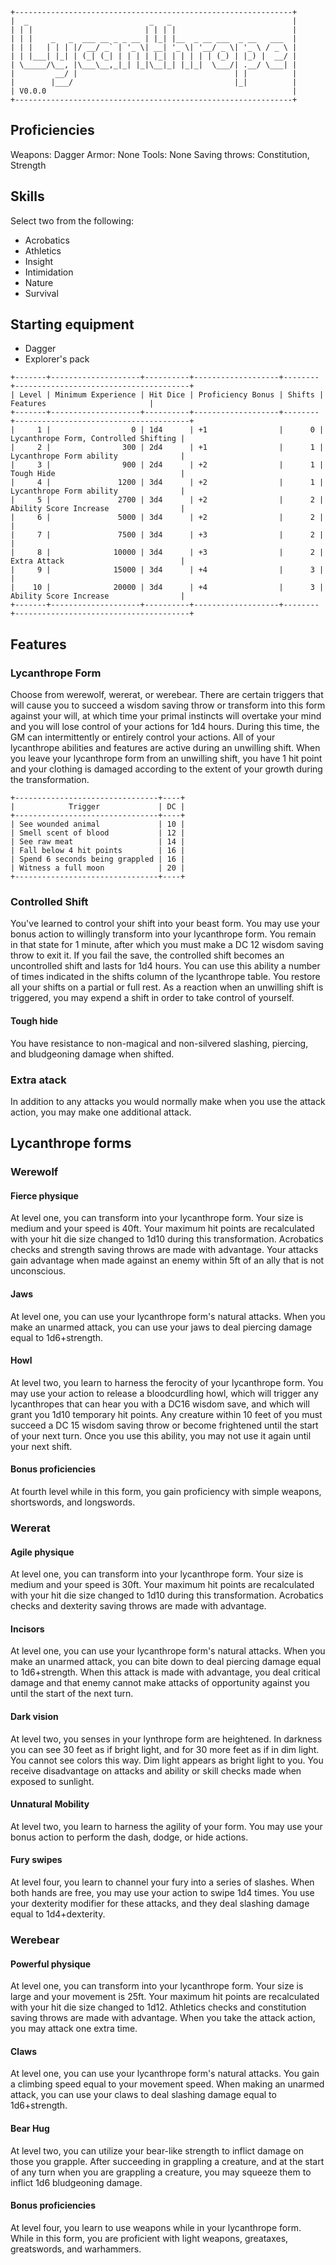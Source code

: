 ```
+--------------------------------------------------------------+
|  _                           _   _                           |
| | |                         | | | |                          |
| | |    _   _  ___ __ _ _ __ | |_| |__  _ __ ___  _ __   ___  |
| | |   | | | |/ __/ _` | '_ \| __| '_ \| '__/ _ \| '_ \ / _ \ |
| | |___| |_| | (_| (_| | | | | |_| | | | | | (_) | |_) |  __/ |
| \_____/\__, |\___\__,_|_| |_|\__|_| |_|_|  \___/| .__/ \___| |
|         __/ |                                   | |          |
|        |___/                                    |_|          |
| V0.0.0 													   |
+--------------------------------------------------------------+
```

## Proficiencies
Weapons: Dagger
Armor: None
Tools: None
Saving throws: Constitution, Strength

## Skills
Select two from the following:
- Acrobatics
- Athletics
- Insight
- Intimidation
- Nature
- Survival

## Starting equipment
- Dagger
- Explorer's pack

```
+-------+--------------------+----------+-------------------+--------+---------------------------------------+
| Level | Minimum Experience | Hit Dice | Proficiency Bonus | Shifts |        Features        	             |
+-------+--------------------+----------+-------------------+--------+---------------------------------------+
|     1 |                  0 | 1d4      | +1                |      0 | Lycanthrope Form, Controlled Shifting |
|     2 |                300 | 2d4      | +1                |      1 | Lycanthrope Form ability              |
|     3 |                900 | 2d4      | +2                |      1 | Tough Hide                            |
|     4 |               1200 | 3d4      | +2                |      1 | Lycanthrope Form ability              |
|     5 |               2700 | 3d4      | +2                |      2 | Ability Score Increase                |
|     6 |               5000 | 3d4      | +2                |      2 |                                       |
|     7 |               7500 | 3d4      | +3                |      2 |                                       |
|     8 |              10000 | 3d4      | +3                |      2 | Extra Attack                          |
|     9 |              15000 | 3d4      | +4                |      3 |                                       |
|    10 |              20000 | 3d4      | +4                |      3 | Ability Score Increase                |
+-------+--------------------+----------+-------------------+--------+---------------------------------------+

```

## Features

### Lycanthrope Form
Choose from werewolf, wererat, or werebear. There are certain triggers that
will cause you to succeed a wisdom saving throw or transform into this form 
against your will, at which time your primal instincts will overtake your mind
and you will lose control of your actions for 1d4 hours. During this time, the
GM can intermittently or entirely control your actions. All of your lycanthrope
abilities and features are active during an unwilling shift. When you leave your
lycanthrope form from an unwilling shift, you have 1 hit point and your clothing
is damaged according to the extent of your growth during the transformation.

```
+--------------------------------+----+
|            Trigger             | DC |
+--------------------------------+----+
| See wounded animal             | 10 |
| Smell scent of blood           | 12 |
| See raw meat                   | 14 |
| Fall below 4 hit points        | 16 |
| Spend 6 seconds being grappled | 16 |
| Witness a full moon            | 20 |
+--------------------------------+----+
```

### Controlled Shift
You've learned to control your shift into your beast form. 
You may use your bonus action to willingly transform into your lycanthrope form.
You remain in that state for 1 minute, after which you must make a DC 12 wisdom
saving throw to exit it. If you fail the save, the controlled shift becomes
an uncontrolled shift and lasts for 1d4 hours. You can use this ability a number
of times indicated in the shifts column of the lycanthrope table. You restore
all your shifts on a partial or full rest. As a reaction when an unwilling
shift is triggered, you may expend a shift in order to take control of yourself.

#### Tough hide
You have resistance to non-magical and non-silvered slashing, piercing, and
bludgeoning damage when shifted.

### Extra atack
In addition to any attacks you would normally make when you use the attack
action, you may make one additional attack.

## Lycanthrope forms

### Werewolf

#### Fierce physique
At level one, you can transform into your lycanthrope form.
Your size is medium and your speed is 40ft. Your maximum hit points are 
recalculated with your hit die size changed to 1d10 during this transformation. 
Acrobatics checks and strength saving throws are made with advantage. Your 
attacks gain advantage when made against an enemy within 5ft of an ally that is
not unconscious.

#### Jaws
At level one, you can use your lycanthrope form's natural attacks.
When you make an unarmed attack, you can use your jaws to deal piercing damage
equal to 1d6+strength. 

#### Howl
At level two, you learn to harness the ferocity of your lycanthrope form.
You may use your action to release a bloodcurdling howl, which will trigger
any lycanthropes that can hear you with a DC16 wisdom save, and which will grant
you 1d10 temporary hit points. Any creature within 10 feet of you must succeed a
DC 15 wisdom saving throw or become frightened until the start of your next
turn. Once you use this ability, you may not use it again until your next shift.

#### Bonus proficiencies
At fourth level while in this form, you gain proficiency with simple weapons,
shortswords, and longswords.

### Wererat

#### Agile physique
At level one, you can transform into your lycanthrope form.
Your size is medium and your speed is 30ft. Your maximum hit points are 
recalculated with your hit die size changed to 1d10 during this transformation. 
Acrobatics checks and dexterity saving throws are made with advantage.

#### Incisors
At level one, you can use your lycanthrope form's natural attacks.
When you make an unarmed attack, you can bite down to deal piercing damage equal
to 1d6+strength. When this attack is made with advantage, you deal critical
damage and that enemy cannot make attacks of opportunity against you until the
start of the next turn.

#### Dark vision
At level two, you senses in your lynthrope form are heightened.
In darkness you can see 30 feet as if bright light, and for 30 more feet as if
in dim light. You cannot see colors this way. Dim light appears as bright light
to you. You receive disadvantage on attacks and ability or skill checks made 
when exposed to sunlight.

#### Unnatural Mobility
At level two, you learn to harness the agility of your form.
You may use your bonus action to perform the dash, dodge, or hide actions.

#### Fury swipes
At level four, you learn to channel your fury into a series of slashes.
When both hands are free, you may use your action to swipe 1d4 times.
You use your dexterity modifier for these attacks, and they deal slashing damage
equal to 1d4+dexterity.

### Werebear

#### Powerful physique
At level one, you can transform into your lycanthrope form.
Your size is large and your movement is 25ft. Your maximum hit points are 
recalculated with your hit die size changed to 1d12. Athletics checks and 
constitution saving throws are made with advantage. When you take the attack 
action, you may attack one extra time.

#### Claws
At level one, you can use your lycanthrope form's natural attacks.
You gain a climbing speed equal to your movement speed. When making an unarmed
attack, you can use your claws to deal slashing damage equal to 1d6+strength.

#### Bear Hug
At level two, you can utilize your bear-like strength to inflict damage on those
you grapple. After succeeding in grappling a creature, and at the start of any
turn when you are grappling a creature, you may squeeze them to inflict 1d6
bludgeoning damage.

#### Bonus proficiencies
At level four, you learn to use weapons while in your lycanthrope form.
While in this form, you are proficient with light weapons,
greataxes, greatswords, and warhammers.